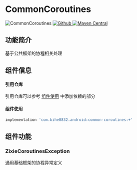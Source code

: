 # CommonCoroutines

![CommonCoroutines](https://img.shields.io/badge/AndroidAppFactory-CommonCoroutines-brightgreen)
[ ![Github](https://img.shields.io/badge/Github-CommonCoroutines-brightgreen?style=social) ](https://github.com/bihe0832/AndroidAppFactory/tree/master/CommonCoroutines)
[ ![Maven Central](https://img.shields.io/maven-central/v/com.bihe0832.android/common-list) ](https://search.maven.org/artifact/com.bihe0832.android/common-list)

## 功能简介

基于公共框架的协程相关处理

## 组件信息

#### 引用仓库

引用仓库可以参考 [组件使用](./../start.md) 中添加依赖的部分

#### 组件使用

```groovy
implementation 'com.bihe0832.android:common-coroutines:+'
```

## 组件功能

### ZixieCoroutinesException

通用基础框架的协程异常定义